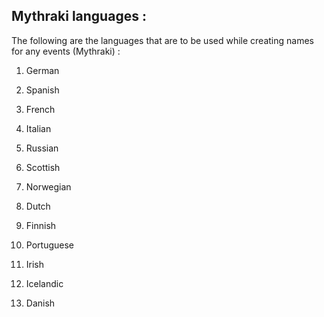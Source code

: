 ## Mythraki languages :

The following are the languages that are to be used while creating names for any events (Mythraki) :


1) German

2) Spanish  

3) French  

4) Italian 

5) Russian  

6) Scottish  

7) Norwegian  

8) Dutch  

9) Finnish

10) Portuguese

11) Irish

12) Icelandic

13) Danish